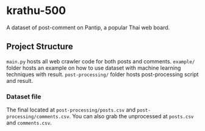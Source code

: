 # krathu-500
A dataset of post-comment on Pantip, a popular Thai web board.

## Project Structure

`main.py` hosts all web crawler code for both posts and comments.
`example/` folder hosts an example on how to use dataset with machine learning techniques with result.
`post-processing/` folder hosts post-processing script and result.

### Dataset file
The final located at `post-processing/posts.csv` and `post-processing/comments.csv`. You can also grab the unprocessed at `posts.csv` and `comments.csv`.
